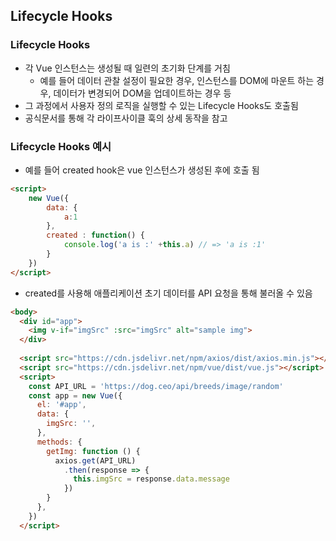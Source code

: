## Lifecycle Hooks

### Lifecycle Hooks

- 각 Vue 인스턴스는 생성될 때 일련의 초기화 단계를 거침
  - 예를 들어 데이터 관찰 설정이 필요한 경우, 인스턴스를 DOM에 마운트 하는 경우, 데이터가 변경되어 DOM을 업데이트하는 경우 등
- 그 과정에서 사용자 정의 로직을 실행할 수 있는 Lifecycle Hooks도 호출됨
- 공식문서를 통해 각 라이프사이클 훅의 상세 동작을 참고 



### Lifecycle Hooks 예시

- 예를 들어 created hook은 vue 인스턴스가 생성된 후에 호출 됨

```html
<script>
	new Vue({
        data: {
            a:1
        },
        created : function() {
            console.log('a is :' +this.a) // => 'a is :1'
        }
    })
</script>
```

- created를 사용해 애플리케이션 초기 데이터를 API 요청을 통해 불러올 수 있음

```html
<body>
  <div id="app">
    <img v-if="imgSrc" :src="imgSrc" alt="sample img">
  </div>
  
  <script src="https://cdn.jsdelivr.net/npm/axios/dist/axios.min.js"></script>
  <script src="https://cdn.jsdelivr.net/npm/vue/dist/vue.js"></script>
  <script>
    const API_URL = 'https://dog.ceo/api/breeds/image/random'
    const app = new Vue({
      el: '#app',
      data: {
        imgSrc: '',
      },
      methods: {
        getImg: function () {
          axios.get(API_URL)
            .then(response => {
              this.imgSrc = response.data.message
            })
        }
      },
    })
  </script>
```

